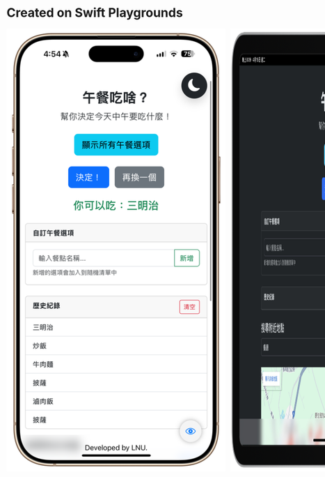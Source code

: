 # Created on Swift Playgrounds
<div style="display: flex; gap: 10px;">
  <img src="https://raw.githubusercontent.com/ian20040409/Lunch-webview-swift/refs/heads/main/IMG_0069_new.png" style="max-width: 100%; height: auto;">
  <img src="https://raw.githubusercontent.com/ian20040409/Lunch-webview-swift/refs/heads/main/IMG_0034-landscape.png" style="max-width: 100%; height: auto;">
</div>
